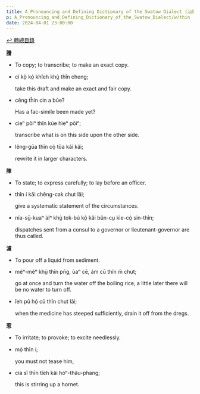```yaml
---
title: A Pronouncing and Defining Dictionary of the Swatow Dialect (汕頭方言音義字典) / thin
p: A_Pronouncing_and_Defining_Dictionary_of_the_Swatow_Dialect/w/thin
date: 2024-04-01 23:00:00
---
```


[↩️ 轉總目錄](/A_Pronouncing_and_Defining_Dictionary_of_the_Swatow_Dialect)


**謄**
- To copy; to transcribe; to make an exact copy.

- cí kò̤ kó̤ khîeh khṳ̀ thîn cheng;

  take this draft and make an exact and fair copy.

- cêng tĥin cin a būe?

  Has a fac-simile been made yet?

- cìeⁿ pôiⁿ thîn kùe hìeⁿ pôiⁿ;

  transcribe what is on this side upon the other side.

- lêng-gūa thîn cò̤ tōa kâi kâi;

  rewrite it in larger characters.

**陳**
- To state; to express carefully; to lay before an officer.

- thîn i kâi chêng-cak chut lâi;

  give a systematic statement of the circumstances.

- nía-sṳ̄-kuaⁿ àiⁿ khṳ̀ tok-bú kò̤ kâi bûn-cṳ kìe-cò̤ sin-thîn;

  dispatches sent from a consul to a governor or lieutenant-governor are thus called.

**濾**
- To pour off a liquid from sediment.

- méⁿ-méⁿ khṳ̀ thîn pn̄g, ùaⁿ cē, ám cū thîn m̄ chut;

  go at once and turn the water off the boiling rice, a little later there will be no water to turn off.

- îeh pû hó̤ cū thîn chut lâi;

  when the medicine has steeped sufficiently, drain it off from the dregs.

**惹**
- To irritate; to provoke; to excite needlessly.

- mó̤ thīn i;

  you must not tease him,

- cía sĭ thīn tîeh kâi hóⁿ-thâu-phang;

  this is stirring up a hornet.